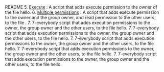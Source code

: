 README
5. [Execute](./5-execute) : A script that adds execute permission to the owner of the file hello.
6. [Multiple permissions](./6-multiple_permissions) : A script that adds execute permission to the owner and the group owner, and read permission to the other users, to the file .
7. 7-everybody script that adds execution permissions to the owner, the group owner and the other users, to the file hello.
7. 7-everybody script that adds execution permissions to the owner, the group owner and the other users, to the file hello.
7. 7-everybody script that adds execution permissions to the owner, the group owner and the other users, to the file hello.
7. 7-everybody script that adds execution permissions to the owner, the group owner and the other users, to the file hello.
7. 7-everybody script that adds execution permissions to the owner, the group owner and the other users, to the file hello.
